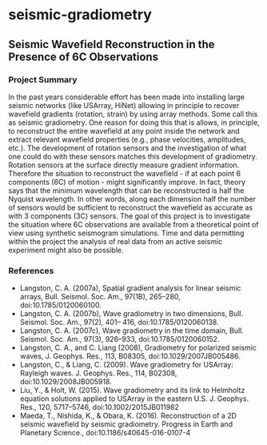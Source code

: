 # seismic-gradiometry
## Seismic Wavefield Reconstruction in the Presence of 6C Observations

### Project Summary
In the past years considerable effort has been made into installing large seismic networks (like USArray, HiNet) allowing in principle to recover wavefield gradients (rotation, strain) by using array methods. Some call this as seismic gradiometry. One reason for doing this that is allows, in principle, to reconstruct the entire wavefield at any point inside the network and extract relevant wavefield properties (e.g., phase velocities, amplitudes, etc.). The development of rotation sensors and the investigation of what one could do with these sensors matches this development of gradiometry. Rotation sensors at the surface directly measure gradient information. Therefore the situation to reconstruct the wavefield - if at each point 6 components (6C) of motion - might significantly improve. In fact, theory says that the minimum wavelength that can be reconstructed is half the Nyquist wavelength. In other words, along each dimension half the number of sensors would be sufficient to reconstruct the wavefield as accurate as with 3 components (3C) sensors. The goal of this project is to investigate the situation where 6C observations are available from a theoretical point of view using synthetic seismogram simulations. Time and data permitting within the project the analysis of real data from an active seismic experiment might also be possible.

### References
- Langston, C. A. (2007a), Spatial gradient analysis for linear seismic arrays, Bull. Seismol. Soc. Am., 97(1B), 265–280, doi:10.1785/0120060100.
- Langston, C. A. (2007b), Wave gradiometry in two dimensions, Bull. Seismol. Soc. Am., 97(2), 401– 416, doi:10.1785/0120060138.
- Langston, C. A. (2007c), Wave gradiometry in the time domain, Bull. Seismol. Soc. Am., 97(3), 926–933, doi:10.1785/0120060152.
- Langston, C. A., and C. Liang (2008), Gradiometry for polarized seismic waves, J. Geophys. Res., 113, B08305, doi:10.1029/2007JB005486.
- Langston, C., & Liang, C. (2009). Wave gradiometry for USArray: Rayleigh waves. J. Geophys. Res., 114, B02308, doi:10.1029/2008JB005918.
- Liu, Y., & Holt, W. (2015). Wave gradiometry and its link to Helmholtz equation solutions applied to USArray in the eastern U.S. J. Geophys. Res., 120, 5717–5746, doi:10.1002/2015JB011982
- Maeda, T., Nishida, K., & Obara, K. (2016). Reconstruction of a 2D seismic wavefield by seismic gradiometry. Progress in Earth and Planetary Science., doi:10.1186/s40645-016-0107-4
